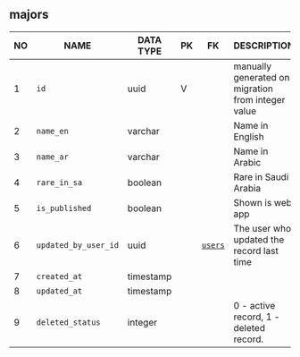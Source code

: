 
majors
----------------------------


NO | NAME | DATA TYPE | PK | FK | DESCRIPTION  | COMMENTS          
---|------|-----------|----|----|--------------|----------
1|`id` | uuid | V |  | manually generated on migration from integer value | 
2|`name_en` | varchar |  |  | Name in English | 
3|`name_ar` | varchar |  |  | Name in Arabic | 
4|`rare_in_sa` | boolean |  |  | Rare in Saudi Arabia | 
5|`is_published` | boolean |  |  | Shown is web app | 
6|`updated_by_user_id` | uuid |  | [`users`](users.md) | The user who updated the record last time | 
7|`created_at` | timestamp |  |  |  | 
8|`updated_at` | timestamp |  |  |  | 
9|`deleted_status` | integer |  |  | 0 - active record, 1 - deleted record. | 
